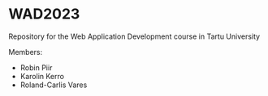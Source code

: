 # WAD2023
Repository for the Web Application Development course in Tartu University

Members:
* Robin Piir
* Karolin Kerro
* Roland-Carlis Vares
